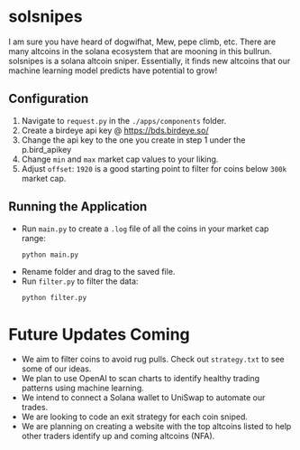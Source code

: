 # solsnipes

I am sure you have heard of dogwifhat, Mew, pepe climb, etc. 
There are many altcoins in the solana ecosystem that are mooning in this bullrun.
solsnipes is a solana altcoin sniper. 
Essentially, it finds new altcoins that our machine learning model predicts have potential to grow!

## Configuration

1. Navigate to `request.py` in the `./apps/components` folder.
2. Create a birdeye api key @ https://bds.birdeye.so/
3. Change the api key to the one you create in step 1 under the p.bird_apikey
4. Change `min` and `max` market cap values to your liking.
5. Adjust `offset`: `1920` is a good starting point to filter for coins below `300k` market cap.

## Running the Application

- Run `main.py` to create a `.log` file of all the coins in your market cap range:
  ```bash
  python main.py
  ```
- Rename folder and drag to the saved file.
- Run `filter.py` to filter the data:
  ```bash
  python filter.py
  ```

# Future Updates Coming

- We aim to filter coins to avoid rug pulls. Check out `strategy.txt` to see some of our ideas.
- We plan to use OpenAI to scan charts to identify healthy trading patterns using machine learning.
- We intend to connect a Solana wallet to UniSwap to automate our trades.
- We are looking to code an exit strategy for each coin sniped.
- We are planning on creating a website with the top altcoins listed to help other traders identify up and coming altcoins (NFA).
